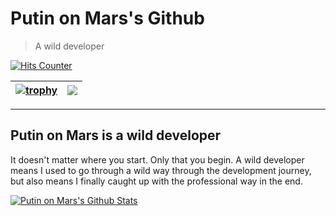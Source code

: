 # Putin on Mars's Github

> A wild developer

[![Hits Counter](https://hits.seeyoufarm.com/api/count/incr/badge.svg?url=https%3A%2F%2Fgithub.com%2Fmarsputin&count_bg=%2379C83D&title_bg=%23555555&icon=&icon_color=%23E7E7E7&title=visits&edge_flat=true)](https://hits.seeyoufarm.com)

| <a href="https://github.com/marsputin" title="trophy"><img align="center" src="https://github-profile-trophy.vercel.app/?username=marsputin&column=3&theme=gitdimmed" alt="trophy" /></a> | <a href="https://github.com/marsputin"><img align="center" src="https://github-readme-stats.vercel.app/api/top-langs/?username=marsputin&layout=compact&theme=radical&hide_border=true" /></a> |
| ------------- | ------------- |

---

## Putin on Mars is a wild developer

It doesn't matter where you start. Only that you begin. A wild developer means I used to go through a wild way through the development journey, but also means I finally caught up with the professional way in the end.

[![Putin on Mars's Github Stats](https://github-readme-stats.vercel.app/api?username=marsputin&count_private=true&theme=radical&show_icons=true)](https://github.com/marsputin)
